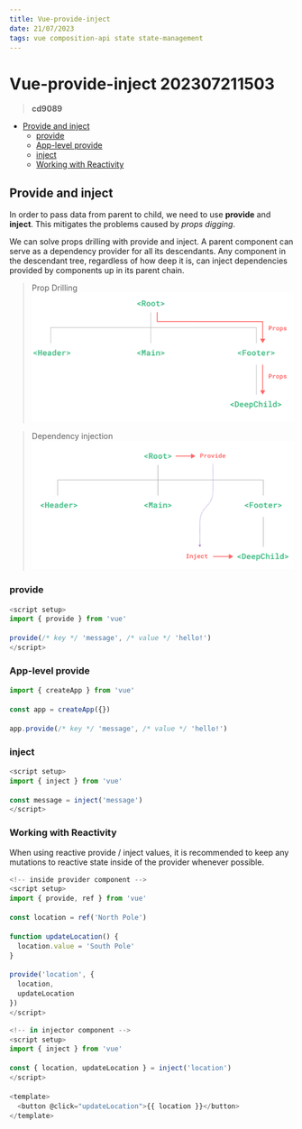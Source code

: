 ```yaml
---
title: Vue-provide-inject
date: 21/07/2023
tags: vue composition-api state state-management
---
```


# **Vue-provide-inject** 202307211503 <!-- omit in toc -->
> **cd9089**

- [Provide and inject](#provide-and-inject)
  - [provide](#provide)
  - [App-level provide](#app-level-provide)
  - [inject](#inject)
  - [Working with Reactivity](#working-with-reactivity)

  

## Provide and inject

In order to pass data from parent to child, we need to use **provide** and **inject**. This mitigates the problems caused by *props digging*.

We can solve props drilling with provide and inject. A parent component can serve as a dependency provider for all its descendants. Any component in the descendant tree, regardless of how deep it is, can inject dependencies provided by components up in its parent chain.

> Prop Drilling
![](../../../attachments/2023-07-21-17-05-35.png)

> Dependency injection
![](../../../attachments/2023-07-21-17-05-54.png)

### provide
```javascript
<script setup>
import { provide } from 'vue'

provide(/* key */ 'message', /* value */ 'hello!')
</script>
```

### App-level provide
```javascript
import { createApp } from 'vue'

const app = createApp({})

app.provide(/* key */ 'message', /* value */ 'hello!')
```

### inject
```javascript
<script setup>
import { inject } from 'vue'

const message = inject('message')
</script>
```

### Working with Reactivity
When using reactive provide / inject values, it is recommended to keep any mutations to reactive state inside of the provider whenever possible. 

```javascript
<!-- inside provider component -->
<script setup>
import { provide, ref } from 'vue'

const location = ref('North Pole')

function updateLocation() {
  location.value = 'South Pole'
}

provide('location', {
  location,
  updateLocation
})
</script>
```

```javascript
<!-- in injector component -->
<script setup>
import { inject } from 'vue'

const { location, updateLocation } = inject('location')
</script>

<template>
  <button @click="updateLocation">{{ location }}</button>
</template>
```
